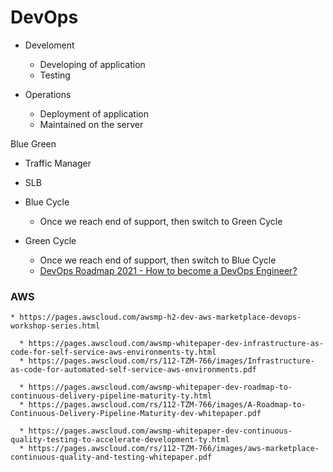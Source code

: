 # DevOps

 - Develoment
   - Developing of application
   - Testing

 - Operations
   - Deployment of application
   - Maintained on the server

Blue Green
 - Traffic Manager
 - SLB 
 - Blue Cycle
   - Once we reach end of support, then switch to Green Cycle
 - Green Cycle
   - Once we reach end of support, then switch to Blue Cycle


    * [DevOps Roadmap 2021 - How to become a DevOps Engineer?](https://www.youtube.com/watch?v=9pZ2xmsSDdo&list=RDCMUCdngmbVKX1Tgre699-XLlUA&index=5)

### AWS

    * https://pages.awscloud.com/awsmp-h2-dev-aws-marketplace-devops-workshop-series.html

      * https://pages.awscloud.com/awsmp-whitepaper-dev-infrastructure-as-code-for-self-service-aws-environments-ty.html
      * https://pages.awscloud.com/rs/112-TZM-766/images/Infrastructure-as-code-for-automated-self-service-aws-environments.pdf

      * https://pages.awscloud.com/awsmp-whitepaper-dev-roadmap-to-continuous-delivery-pipeline-maturity-ty.html
      * https://pages.awscloud.com/rs/112-TZM-766/images/A-Roadmap-to-Continuous-Delivery-Pipeline-Maturity-dev-whitepaper.pdf

      * https://pages.awscloud.com/awsmp-whitepaper-dev-continuous-quality-testing-to-accelerate-development-ty.html
      * https://pages.awscloud.com/rs/112-TZM-766/images/aws-marketplace-continuous-quality-and-testing-whitepaper.pdf


